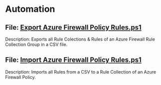# Αutomation 

## File: **[Export Azure Firewall Policy Rules.ps1](https://github.com/turquan-sudo/automation/blob/master/Export%20Azure%20Firewall%20Policy.ps1)** ##

Description: Exports all Rule Colections & Rules of an Azure Firewall Rule Collection Group in a CSV file. 

## File: **[Import Azure Firewall Policy Rules.ps1](https://github.com/turquan-sudo/automation/blob/master/Import%20Azure%20Firewall%20Policy.ps1)** ##

Description: Imports all Rules from a CSV to a Rule Collection of an Azure Firewall Policy. 